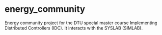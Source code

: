 # energy_community
Energy community project for the DTU special  master course Implementing Distributed Controllers (IDC).
It interacts with the SYSLAB (SIMLAB).
